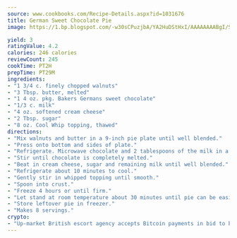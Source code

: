 ```yaml
---
source: www.cookbooks.com/Recipe-Details.aspx?id=1031676
title: German Sweet Chocolate Pie
image: https://1.bp.blogspot.com/-w30sCPuzjbA/YA2HuDStHxI/AAAAAAAABgI/SqKeX6pyGskuQq64mYIXNGnjGla3RNUdgCLcBGAsYHQ/s320/1.png

yield: 3
ratingValue: 4.2
calories: 246 calories
reviewCount: 245
cookTime: PT2H
prepTime: PT29M
ingredients:
- "1 3/4 c. finely chopped walnuts"
- "3 Tbsp. butter, melted"
- "1 4 oz. pkg. Bakers Germans sweet chocolate"
- "1/3 c. milk"
- "4 oz. softened cream cheese"
- "2 Tbsp. sugar"
- "8 oz. Cool Whip topping, thawed"
directions:
- "Mix walnuts and butter in a 9-inch pie plate until well blended."
- "Press onto bottom and sides of plate."
- "Refrigerate. Microwave chocolate and 2 tablespoons of the milk in a large microwavable bowl on High 1 1/2 to 2 minutes, until chocolate is almost melted, stirring halfway through."
- "Stir until chocolate is completely melted."
- "Beat in cream cheese, sugar and remaining milk until well blended."
- "Refrigerate about 10 minutes to cool."
- "Gently stir in whipped topping until smooth."
- "Spoon into crust."
- "Freeze 4 hours or until firm."
- "Let stand at room temperature about 30 minutes until pie can be easily cut."
- "Store leftover pie in freezer."
- "Makes 8 servings."
crypto:
- "Up-market British escort agency accepts Bitcoin payments in bid to boost worker safety and client anonymity."
---
```

